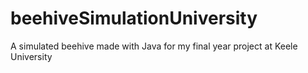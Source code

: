 # beehiveSimulationUniversity
A simulated beehive made with Java for my final year project at Keele University
